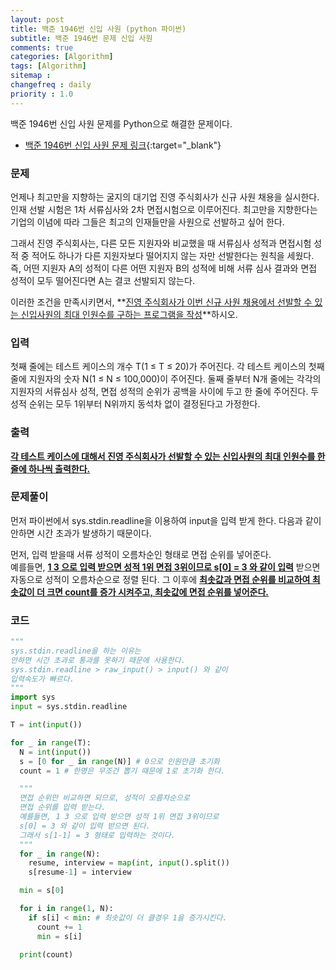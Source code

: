 ```yaml
---
layout: post
title: 백준 1946번 신입 사원 (python 파이썬)
subtitle: 백준 1946번 문제 신입 사원
comments: true
categories: [Algorithm]
tags: [Algorithm]
sitemap :
changefreq : daily
priority : 1.0
---
```

백준 1946번 신입 사원 문제를 Python으로 해결한 문제이다.  

* [백준 1946번 신입 사원 문제 링크](https://www.acmicpc.net/problem/1946){:target="_blank"}

### 문제 
언제나 최고만을 지향하는 굴지의 대기업 진영 주식회사가 신규 사원 채용을 실시한다. 인재 선발 시험은 1차 서류심사와 2차 면접시험으로 이루어진다. 최고만을 지향한다는 기업의 이념에 따라 그들은 최고의 인재들만을 사원으로 선발하고 싶어 한다.

그래서 진영 주식회사는, 다른 모든 지원자와 비교했을 때 서류심사 성적과 면접시험 성적 중 적어도 하나가 다른 지원자보다 떨어지지 않는 자만 선발한다는 원칙을 세웠다. 즉, 어떤 지원자 A의 성적이 다른 어떤 지원자 B의 성적에 비해 서류 심사 결과와 면접 성적이 모두 떨어진다면 A는 결코 선발되지 않는다.

이러한 조건을 만족시키면서, **<u>진영 주식회사가 이번 신규 사원 채용에서 선발할 수 있는 신입사원의 최대 인원수를 구하는 프로그램을 작성</u>**하시오.

### 입력
첫째 줄에는 테스트 케이스의 개수 T(1 ≤ T ≤ 20)가 주어진다. 각 테스트 케이스의 첫째 줄에 지원자의 숫자 N(1 ≤ N ≤ 100,000)이 주어진다. 둘째 줄부터 N개 줄에는 각각의 지원자의 서류심사 성적, 면접 성적의 순위가 공백을 사이에 두고 한 줄에 주어진다. 두 성적 순위는 모두 1위부터 N위까지 동석차 없이 결정된다고 가정한다.

### 출력
**<u>각 테스트 케이스에 대해서 진영 주식회사가 선발할 수 있는 신입사원의 최대 인원수를 한 줄에 하나씩 출력한다.</u>**

### 문제풀이
먼저 파이썬에서 sys.stdin.readline을 이용하여 input을 입력 받게 한다. 다음과 같이 안하면 시간 초과가 발생하기 때문이다. 

먼저, 입력 받을때 서류 성적이 오름차순인 형태로 면접 순위를 넣어준다.  
예를들면, **<u>1 3 으로 입력 받으면 성적 1위 면접 3위이므로 s[0] = 3 와 같이 입력</u>** 받으면 자동으로 성적이 오름차순으로 정렬 된다.
그 이후에 **<u>최솟값과 면접 순위를 비교하여 최솟값이 더 크면 count를 증가 시켜주고, 최솟값에 면접 순위를 넣어준다.</u>**


### 코드
```python
"""
sys.stdin.readline을 하는 이유는
안하면 시간 초과로 통과를 못하기 때문에 사용한다.
sys.stdin.readline > raw_input() > input() 와 같이
입력속도가 빠르다.
"""
import sys
input = sys.stdin.readline

T = int(input())

for _ in range(T):
  N = int(input())
  s = [0 for _ in range(N)] # 0으로 인원만큼 초기화
  count = 1 # 한명은 무조건 뽑기 때문에 1로 초기화 한다.

  """
  면접 순위만 비교하면 되므로, 성적이 오름차순으로 
  면접 순위를 입력 받는다.
  예를들면, 1 3 으로 입력 받으면 성적 1위 면접 3위이므로 
  s[0] = 3 와 같이 입력 받으면 된다.
  그래서 s[1-1] = 3 형태로 입력하는 것이다.
  """
  for _ in range(N):
    resume, interview = map(int, input().split())
    s[resume-1] = interview

  min = s[0]

  for i in range(1, N): 
    if s[i] < min: # 최솟값이 더 클경우 1을 증가시킨다.
      count += 1
      min = s[i]

  print(count)
```